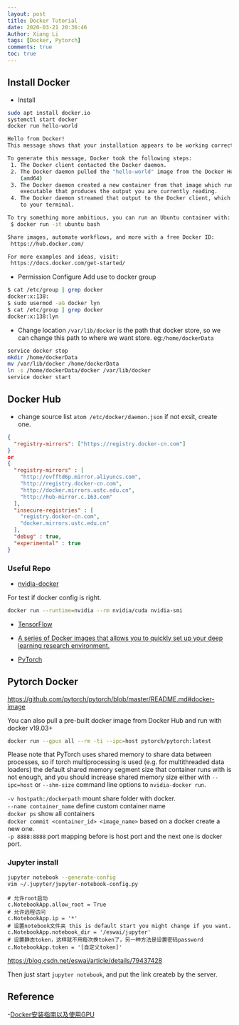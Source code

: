```yaml
---
layout: post
title: Docker Tutorial
date: 2020-03-21 20:36:46
Author: Xiang Li
tags: [Docker, Pytorch]
comments: true
toc: true
---
```


## Install Docker

- Install

```bash
sudo apt install docker.io
systemctl start docker
docker run hello-world

Hello from Docker!
This message shows that your installation appears to be working correctly.

To generate this message, Docker took the following steps:
 1. The Docker client contacted the Docker daemon.
 2. The Docker daemon pulled the "hello-world" image from the Docker Hub.
    (amd64)
 3. The Docker daemon created a new container from that image which runs the
    executable that produces the output you are currently reading.
 4. The Docker daemon streamed that output to the Docker client, which sent it
    to your terminal.

To try something more ambitious, you can run an Ubuntu container with:
 $ docker run -it ubuntu bash

Share images, automate workflows, and more with a free Docker ID:
 https://hub.docker.com/

For more examples and ideas, visit:
 https://docs.docker.com/get-started/
```

- Permission Configure
Add use to docker group

```bash
$ cat /etc/group | grep docker
docker:x:138:
$ sudo usermod -aG docker lyn
$ cat /etc/group | grep docker
docker:x:138:lyn
```

- Change location
`/var/lib/docker` is the path that docker store, so we can change this path to where we want store. eg:`/home/dockerData`

```bash
service docker stop
mkdir /home/dockerData
mv /var/lib/docker /home/dockerData
ln -s /home/dockerData/docker /var/lib/docker
service docker start
```

## Docker Hub

- change source list
`atom /etc/docker/daemon.json` if not exsit, create one.

```json
{
  "registry-mirrors": ["https://registry.docker-cn.com"]
}
or
{
  "registry-mirrors" : [
    "http://ovfftd6p.mirror.aliyuncs.com",
    "http://registry.docker-cn.com",
    "http://docker.mirrors.ustc.edu.cn",
    "http://hub-mirror.c.163.com"
  ],
  "insecure-registries" : [
    "registry.docker-cn.com",
    "docker.mirrors.ustc.edu.cn"
  ],
  "debug" : true,
  "experimental" : true
}
```

### Useful Repo

- [nvidia-docker](https://github.com/NVIDIA/nvidia-docker)

For test if docker config is right.

```bash
docker run --runtime=nvidia --rm nvidia/cuda nvidia-smi
```

- [TensorFlow](https://www.tensorflow.org/install/docker)

- [A series of Docker images that allows you to quickly set up your deep learning research environment.](https://hub.docker.com/r/ufoym/deepo)

- [PyTorch](https://hub.docker.com/r/pytorch/pytorch)

## Pytorch Docker

<https://github.com/pytorch/pytorch/blob/master/README.md#docker-image>

You can also pull a pre-built docker image from Docker Hub and run with docker v19.03+

```bash
docker run --gpus all --rm -ti --ipc=host pytorch/pytorch:latest
```

Please note that PyTorch uses shared memory to share data between processes, so if torch multiprocessing is used (e.g.
for multithreaded data loaders) the default shared memory segment size that container runs with is not enough, and you
should increase shared memory size either with `--ipc=host` or `--shm-size` command line options to `nvidia-docker run`.

`-v hostpath:/dockerpath` mount share folder with docker.  
`--name container_name` define custom container name  
`docker ps` show all containers  
`docker commit <container_id> <image_name>` based on a docker create a new one.  
`-p 8888:8888`  port mapping before is host port and the next one is docker port.  

### Jupyter install 

```bash
jupyter notebook --generate-config
vim ~/.jupyter/jupyter-notebook-config.py
```

```config
# 允许root启动
c.NotebookApp.allow_root = True
# 允许远程访问
c.NotebookApp.ip = '*'
# 设置notebook文件夹 this is default start you might change if you want.
c.NotebookApp.notebook_dir = '/eswai/jupyter'
# 设置静态token，这样就不用每次换token了，另一种方法是设置密码password
c.NotebookApp.token = '[自定义token]'
```

<https://blog.csdn.net/eswai/article/details/79437428>

Then just start `jupyter notebook`, and put the link createb by the server. 


## Reference

-[Docker安装指南以及使用GPU](https://bluesmilery.github.io/blogs/252e6902/)